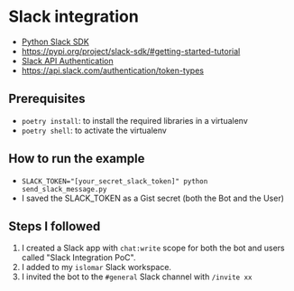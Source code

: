 # Slack integration
- [Python Slack SDK](https://slack.dev/python-slack-sdk/)
- https://pypi.org/project/slack-sdk/#getting-started-tutorial
- [Slack API Authentication](https://api.slack.com/authentication/best-practices)
- https://api.slack.com/authentication/token-types


## Prerequisites
- `poetry install`: to install the required libraries in a virtualenv
- `poetry shell`: to activate the virtualenv


## How to run the example
- `SLACK_TOKEN="[your_secret_slack_token]" python send_slack_message.py`
- I saved the SLACK_TOKEN as a Gist secret (both the Bot and the User)


## Steps I followed
1. I created a Slack app with `chat:write` scope for both the bot and users called "Slack Integration PoC".
2. I added to my `islomar` Slack workspace.
3. I invited the bot to the `#general` Slack channel with `/invite xx`
